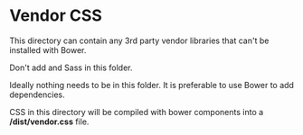# Vendor CSS

This directory can contain any 3rd party vendor libraries that can't be installed with Bower.

Don't add and Sass in this folder.

Ideally nothing needs to be in this folder. It is preferable to use Bower to add dependencies.

CSS in this directory will be compiled with bower components into a **/dist/vendor.css** file.

